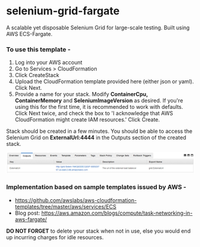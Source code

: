 # selenium-grid-fargate
A scalable yet disposable Selenium Grid for large-scale testing. Built using AWS ECS-Fargate.

### To use this template -

1. Log into your AWS account
2. Go to Services > CloudFormation
3. Click CreateStack
4. Upload the CloudFormation template provided here (either json or yaml). Click Next.
5. Provide a name for your stack. Modify **ContainerCpu, ContainerMemory** and **SeleniumImageVersion** as desired. If you're using this for the first time, it is recommended to work with defaults. Click Next twice, and check the box to 'I acknowledge that AWS CloudFormation might create IAM resources.' Click Create.

Stack should be created in a few minutes. You should be able to access the Selenium Grid on **ExternalUrl:4444** in the Outputs section of the created stack.


![external url for loadbalancer](images/external-url.png)


### Implementation based on sample templates issued by AWS - 

- https://github.com/awslabs/aws-cloudformation-templates/tree/master/aws/services/ECS
- Blog post: https://aws.amazon.com/blogs/compute/task-networking-in-aws-fargate/

**DO NOT FORGET** to delete your stack when not in use, else you would end up incurring charges for idle resources.
